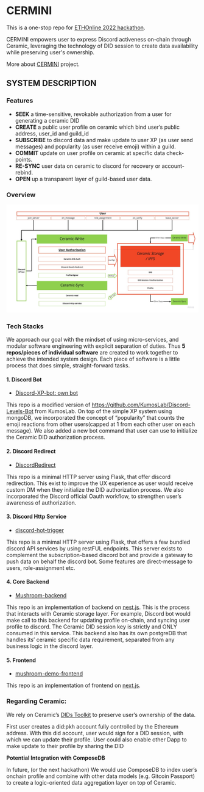 # CERMINI

This is a one-stop repo for [ETHOnline 2022 hackathon](https://online.ethglobal.com/).

CERMINI empowers user to express Discord activeness on-chain through Ceramic, leveraging the technology of DID session to create data availability while preserving user's ownership.

More about [CERMINI](https://ethglobal.com/showcase/cermini-x9wth) project.

## SYSTEM DESCRIPTION

### Features

- **SEEK** a time-sensitive, revokable authorization from a user for generating a ceramic DID
- **CREATE** a public user profile on ceramic which bind user’s public address, user_id and guild_id
- **SUBSCRIBE** to discord data and make update to user XP (as user send messages) and popularity (as user receive emoji) within a guild.
- **COMMIT** update on user profile on ceramic at specific data check-points.
- **RE-SYNC** user data on ceramic to discord for recovery or account-rebind.
- **OPEN** up a transparent layer of guild-based user data.


### Overview

![Untitled](architecture.jpeg)


### Tech Stacks

We approach our goal with the mindset of using micro-services, and modular software engineering with explicit separation of duties. Thus **5 repos/pieces of individual software** are created to work together to achieve the intended system design. Each piece of software is a little process that does simple, straight-forward tasks.


####  **1. Discord Bot**

- [Discord-XP-bot: own bot](https://github.com/Mushroom-Lab/Discord-XP-bot)

This repo is a modified version of https://github.com/KumosLab/Discord-Levels-Bot from KumosLab. On top of the simple XP system using mongoDB, we incorporated the concept of “popularity” that counts the emoji reactions from other users(capped at 1 from each other user on each message). We also added a new bot command that user can use to initialize the Ceramic DID authorization process.


#### **2. Discord Redirect** 

- [DiscordRedirect](https://github.com/Mushroom-Lab/DiscordRedirect)

This repo is a minimal HTTP server using Flask, that offer discord redirection. This exist to improve the UX experience as user would receive custom DM when they initialize the DID authorization process. We also incorporated the Discord official Oauth workflow, to strengthen user’s awareness of authorization. 


#### **3. Discord Http Service**

- [discord-hot-trigger](https://github.com/Mushroom-Lab/discord-bot-trigger)

This repo is a minimal HTTP server using Flask, that offers a few bundled discord API services by using restFUL endpoints. This server exists to complement the subscription-based discord bot and provide a gateway to push data on behalf the discord bot. Some features are direct-message to users, role-assignment etc.


#### **4. Core** **Backend**

- [Mushroom-backend](https://github.com/Mushroom-Lab/mushroom-backend)

This repo is an implementation of backend on [nest.js](https://nestjs.com/). This is the process that interacts with Ceramic storage layer. For example, Discord bot would make call to this backend for updating profile on-chain, and syncing user profile to discord. The Ceramic DID session key is strictly and ONLY consumed in this service. This backend also has its own postgreDB that handles its’ ceramic specific data requirement, separated from any business logic in the discord layer.


#### **5. Frontend**

- [mushroom-demo-frontend](https://github.com/Mushroom-Lab/mushroom-demo-frontend)

This repo is an implementation of frontend on [next.js](https://nextjs.org/). 


### **Regarding Ceramic:**

We rely on Ceramic’s [DIDs Toolkit](https://did.js.org/) to preserve user’s ownership of the data. 

First user creates a did:pkh account fully controlled by the Ethereum address. With this did account, user would sign for a DID session, with which we can update their profile. User could also enable other Dapp to make update to their profile  by sharing the DID 

**Potential Integration with ComposeDB**

In future, (or the next hackathon) We would use ComposeDB to index user’s onchain profile and combine with other data models (e.g. Gitcoin Passport) to create a logic-oriented data aggregation layer on top of Ceramic.
